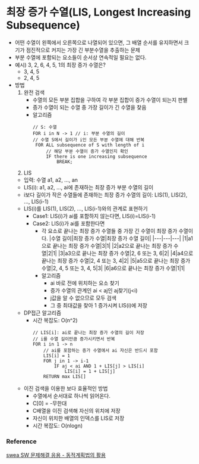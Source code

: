 # 최장 증가 수열(LIS, Longest Increasing Subsequence)
* 어떤 수열이 왼쪽에서 오른쪽으로 나열되어 있으면, 그 배열 순서를 유지하면서 크기가 점진적으로 커지는 가장 긴 부분수열을 추출하는 문제
* 부분 수열에 포함되는 요소들이 순서상 연속적일 필요는 없다.
* 예시) 3, 2, 6, 4, 5, 1의 최장 증가 수열은?
  * 3, 4, 5
  * 2, 4, 5
* 방법
  1. 완전 검색
     * 수열의 모든 부분 집합을 구하여 각 부분 집합이 증가 수열이 되는지 판별
     * 증가 수열이 되는 수열 중 가장 길이가 긴 수열을 찾음
     * 알고리즘
       ```
       // S: 수열
       FOR i in N -> 1 // i: 부분 수열의 길이
       // 수열 S에서 길이가 i인 모든 부분 수열에 대해 반복
        FOR ALL subsequence of S with length of i
            // 해당 부분 수열이 증가 수열인지 확인
            IF there is one increasing subsequence
                BREAK;
       ```
  2. LIS
    * 입력: 수열 a1, a2, ..., an
    * LIS(i): a1, a2, ..., ai에 존재하는 최장 증가 부분 수열의 길이
    * i보다 길이가 작은 수열들에 존재하는 최장 증가 수열의 길이: LIS(1), LIS(2), ..., LIS(i-1)
    * LIS(i)를 LIS(1), LIS(2), ..., LIS(i-1)와의 관계로 표현하기
      * Case1: LIS(i)가 ai를 포함하지 않는다면, LIS(i)=LIS(i-1)
      * Case2: LIS(i)가 ai를 포함한다면
        * 각 요소로 끝나는 최장 증가 수열들 중 가장 긴 수열이 최장 증가 수열이다.
            |수열 길이|최장 증가 수열|최장 증가 수열 길이|
            |---|---|---|
            |1|a1으로 끝나는 최장 증가 수열|3|1|
            |2|a2으로 끝나는 최장 증가 수열|2|1|
            |3|a3으로 끝나는 최장 증가 수열|2, 6 또는 3, 6|2|
            |4|a4으로 끝나는 최장 증가 수열|2, 4 또는 3, 4|2|
            |5|a5으로 끝나는 최장 증가 수열|2, 4, 5 또는 3, 4, 5|3|
            |6|a6으로 끝나는 최장 증가 수열|1|1|
        * 알고리즘
          * ai 바로 전에 위치하는 요소 찾기
          * 증가 수열의 관계인 ai < aj인 aj찾기(j<i)
          * j값을 알 수 없으므로 모두 검색
          * 그 중 최대값을 찾아 1 증가시켜 LIS(i)에 저장
    * DP접근 알고리즘
      * 시간 복잡도: O(n^2)
        ```
        // LIS[i]: ai로 끝나는 최장 증가 수열의 길이 저장
        // i를 수열 길이만큼 증가시키면서 반복
        FOR i in 1 -> n
            // ai를 포함하는 증가 수열에서 ai 자신은 반드시 포함
            LIS[i] = 1
            FOR j in 1 -> i-1
                IF aj < ai AND 1 + LIS[j] > LIS[i]
                    LIS[i] = 1 + LIS[j]
            RETURN max LIS[]
        ```
    * 이진 검색을 이용한 보다 효율적인 방법
      * 수열에서 순서대로 하나씩 읽어온다.
      * C[0] = -무한대
      * C배열을 이진 검색해 자신의 위치에 저장
      * 자신이 위치한 배열의 인덱스를 LIS로 저장
      * 시간 복잡도: O(nlogn)


### Reference
[swea SW 문제해결 응용 - 동적계획법의 활용](https://swexpertacademy.com/main/learn/course/lectureVideoPlayer.do)